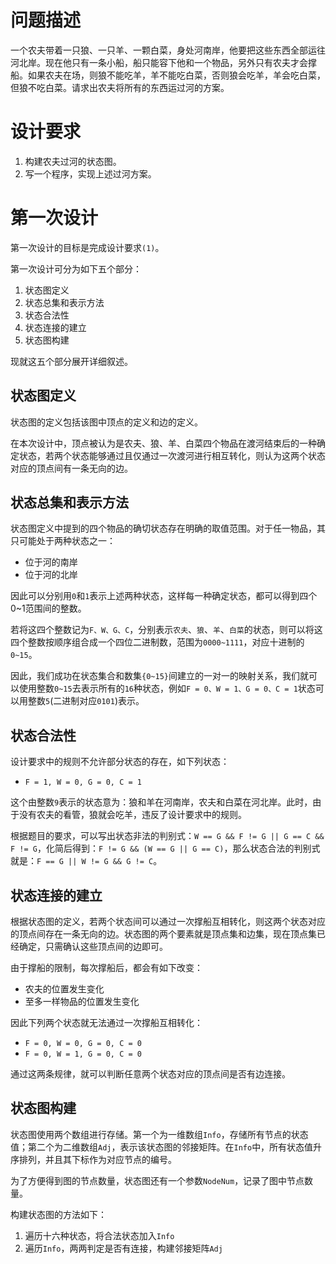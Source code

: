 # 问题描述
一个农夫带着一只狼、一只羊、一颗白菜，身处河南岸，他要把这些东西全部运往河北岸。现在他只有一条小船，船只能容下他和一个物品，另外只有农夫才会撑船。如果农夫在场，则狼不能吃羊，羊不能吃白菜，否则狼会吃羊，羊会吃白菜，但狼不吃白菜。请求出农夫将所有的东西运过河的方案。

# 设计要求
1. 构建农夫过河的状态图。
2. 写一个程序，实现上述过河方案。

# 第一次设计
第一次设计的目标是完成设计要求`(1)`。

第一次设计可分为如下五个部分：

1. 状态图定义
2. 状态总集和表示方法
3. 状态合法性
4. 状态连接的建立
5. 状态图构建

现就这五个部分展开详细叙述。

## 状态图定义
状态图的定义包括该图中顶点的定义和边的定义。

在本次设计中，顶点被认为是农夫、狼、羊、白菜四个物品在渡河结束后的一种确定状态，若两个状态能够通过且仅通过一次渡河进行相互转化，则认为这两个状态对应的顶点间有一条无向的边。

## 状态总集和表示方法
状态图定义中提到的四个物品的确切状态存在明确的取值范围。对于任一物品，其只可能处于两种状态之一：

- 位于河的南岸
- 位于河的北岸

因此可以分别用`0`和`1`表示上述两种状态，这样每一种确定状态，都可以得到四个0~1范围间的整数。

若将这四个整数记为`F、W、G、C`，分别表示`农夫`、`狼`、`羊`、`白菜`的状态，则可以将这四个整数按顺序组合成一个四位二进制数，范围为`0000~1111`，对应十进制的`0~15`。

因此，我们成功在状态集合和数集`{0~15}`间建立的一对一的映射关系，我们就可以使用整数`0~15`去表示所有的`16`种状态，例如`F = 0、W = 1、G = 0、C = 1`状态可以用整数`5`(二进制对应`0101`)表示。

## 状态合法性
设计要求中的规则不允许部分状态的存在，如下列状态：

- `F = 1, W = 0, G = 0, C = 1`

这个由整数`9`表示的状态意为：狼和羊在河南岸，农夫和白菜在河北岸。此时，由于没有农夫的看管，狼就会吃羊，违反了设计要求中的规则。

根据题目的要求，可以写出状态非法的判别式：`W == G && F != G || G == C && F != G`，化简后得到：`F != G && (W == G || G == C)`，那么状态合法的判别式就是：`F == G || W != G && G != C`。

## 状态连接的建立
根据状态图的定义，若两个状态间可以通过一次撑船互相转化，则这两个状态对应的顶点间存在一条无向的边。状态图的两个要素就是顶点集和边集，现在顶点集已经确定，只需确认这些顶点间的边即可。

由于撑船的限制，每次撑船后，都会有如下改变：

- 农夫的位置发生变化
- 至多一样物品的位置发生变化

因此下列两个状态就无法通过一次撑船互相转化：

- `F = 0, W = 0, G = 0, C = 0`
- `F = 0, W = 1, G = 0, C = 0`

通过这两条规律，就可以判断任意两个状态对应的顶点间是否有边连接。

## 状态图构建
状态图使用两个数组进行存储。第一个为一维数组`Info`，存储所有节点的状态值；第二个为二维数组`Adj`，表示该状态图的邻接矩阵。在`Info`中，所有状态值升序排列，并且其下标作为对应节点的编号。

为了方便得到图的节点数量，状态图还有一个参数`NodeNum`，记录了图中节点数量。

构建状态图的方法如下：

1. 遍历十六种状态，将合法状态加入`Info`
2. 遍历`Info`，两两判定是否有连接，构建邻接矩阵`Adj`
